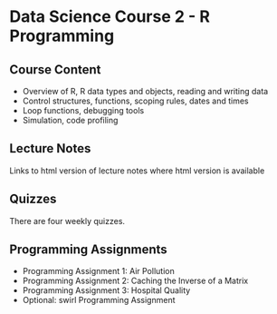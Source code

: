 # Data Science Course 2 - R Programming

## Course Content
* Overview of R, R data types and objects, reading and writing data
* Control structures, functions, scoping rules, dates and times
* Loop functions, debugging tools
* Simulation, code profiling

## Lecture Notes
Links to html version of lecture notes where html version is available

## Quizzes
There are four weekly quizzes. 

## Programming Assignments
* Programming Assignment 1: Air Pollution 
* Programming Assignment 2: Caching the Inverse of a Matrix
* Programming Assignment 3: Hospital Quality
* Optional: swirl Programming Assignment 
